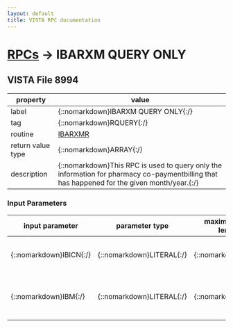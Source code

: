 ```yaml
---
layout: default
title: VISTA RPC documentation
---
```




# [RPCs](TableOfContent.md) &#8594; IBARXM QUERY ONLY 


 ## VISTA File 8994 


 property | value 
--- | --- 
 label | {::nomarkdown}IBARXM QUERY ONLY{:/}
 tag | {::nomarkdown}RQUERY{:/}
 routine | [IBARXMR](http://code.osehra.org/dox/Routine_IBARXMR_source.html)
 return value type | {::nomarkdown}ARRAY{:/}
 description | {::nomarkdown}This RPC is used to query only the information for pharmacy co-paymentbilling that has happened for the given month/year.{:/}

### Input Parameters

| input parameter | parameter type | maximum data length | required | description | 
| --- | --- | --- | --- | --- | 
| {::nomarkdown}IBICN{:/} | {::nomarkdown}LITERAL{:/} | {::nomarkdown}40{:/} | {::nomarkdown}true{:/} | {::nomarkdown}This is the patient's ICN for reference to any VistA database{:/} | 
| {::nomarkdown}IBM{:/} | {::nomarkdown}LITERAL{:/} | {::nomarkdown}7{:/} | {::nomarkdown}true{:/} | {::nomarkdown}This is in fileman format the month/year for which the request is being made.{:/} | {::nomarkdown} <br/><br/><p style="font-size: 11px">Generated on January 14th 2017, 7:36:24 am</p>{:/}